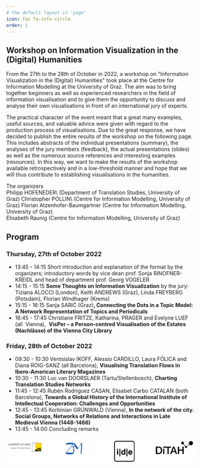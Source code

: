 ```yaml
---
# the default layout is 'page'
icon: fas fa-info-circle
order: 1
---
```


## Workshop on Information Visualization in the (Digital) Humanities

From the 27th to the 28th of October in 2022, a workshop on "Information Visualization in the (Digital) Humanities" took place at the Centre for Information Modelling at the University of Graz. The aim was to bring together beginners as well as experienced researchers in the field of information visualisation and to give them the opportunity to discuss and analyse their own visualisations in front of an international jury of experts.

The practical character of the event meant that a great many examples, useful sources, and valuable advice were given with regard to the production process of visualisations. Due to the great response, we have decided to publish the entire results of the workshop on the following page. This includes abstracts of the individual presentations (summary), the analyses of the jury members (feedback), the actual presentations (slides) as well as the numerous source references and interesting examples (resources). In this way, we want to make the results of the workshop available retrospectively and in a low-threshold manner and hope that we will thus contribute to establishing visualisations in the humanities.

The organizers\
Philipp HOFENEDER\ (Department of Translation Studies, University of Graz)
Christopher POLLIN\ (Centre for Information Modelling, University of Graz)
Florian Atzenhofer-Baumgartner (Centre for Information Modelling, University of Graz)\
Elisabeth Raunig (Centre for Information Modelling, University of Graz)

## Program

### Thursday, 27th of October 2022

* 13:45 - 14:15 Short introduction and explanation of the format by the organizers; introductory words by vice dean prof. Sonja RINOFNER-KREIDL and head of department prof. Georg VOGELER 
* 14:15 - 15:15 **Some Thoughts on Information Visualization** by the jury: Tiziana ALOCCI (London), Keith ANDREWS (Graz), Linda FREYBERG (Potsdam), Florian Windhager (Krems)
* 15:15 - 16:15 Sanja SARIĆ (Graz)**, Connecting the Dots in a Topic Model:  A Network Representation of Topics and Periodicals**
* 16:45 - 17:45 Christiane FRITZE, Katharina, PRAGER and Evelyne LUEF (all  Vienna),  **VisPer – a Person-centred Visualisation of the Estates (Nachlässe) of the Vienna City Library** 

### Friday, 28th of October 2022

* 09:30 - 10:30 Ventsislav IKOFF, Alessio CARDILLO, Laura FÓLICA and Diana ROIG-SANZ (all Barcelona), **Visualising Translation Flows in Ibero-American Literary Magazines**
* 10:30 - 11:30 Luc van DOORSLAER (Tartu/Stellenbosch), **Charting Translation Studies Networks**
* 11:45 - 12:45 Rubén Rodriguez CASAN, Elisabet Carbo CATALAN (both Barcelona), **Towards a Global History of the International Institute of Intellectual Cooperation: Challenges and Opportunities**
* 12:45 - 13:45 Korbinian GRÜNWALD (Vienna), **In the network of the city. Social Groups, Networks of Relations and Interactions in Late Medieval Vienna (1448-1466)**
* 13:45 - 14:00 Concluding remarks


![Logo University of Graz](\assets\img\logos.png)